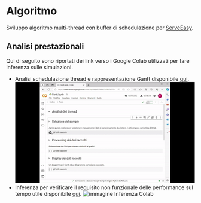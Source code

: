 # Algoritmo 
Sviluppo algoritmo multi-thread con buffer di schedulazione per [ServeEasy](https://github.com/giorgio-hash/ServeEasy).
## Analisi prestazionali

Qui di seguito sono riportati dei link verso i Google Colab utilizzati per fare inferenza sulle simulazioni.
- Analisi schedulazione thread e rappresentazione Gantt disponibile [qui](https://colab.research.google.com/drive/1hyGN4p6SS00ENY7n0lPa2CBTDqbqRAC_?usp=sharing).
  ![immagine Grantt Colab](./media/gif1.gif)
- Inferenza per verificare il requisito non funzionale delle performance sul tempo utile disponibile [qui](https://colab.research.google.com/drive/1PZyxKQf85-XFKB7PsUqYRUQSwh0I-cuO?usp=sharing).
  ![immagine Inferenza Colab](./media/gif2.gif)
